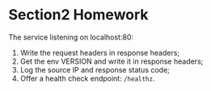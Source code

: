 
# Section2 Homework

The service listening on localhost:80:

1. Write the request headers in response headers;
1. Get the env VERSION and write it in response headers;
1. Log the source IP and response status code;
1. Offer a health check endpoint: `/healthz`.
